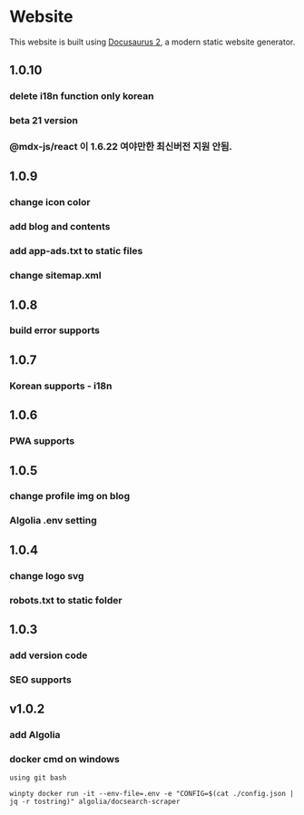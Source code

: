 # Website

This website is built using [Docusaurus 2](https://docusaurus.io/), a modern static website generator.


## 1.0.10

### delete i18n function only korean
### beta 21 version
### @mdx-js/react 이 1.6.22 여야만한 최신버전 지원 안됨.

## 1.0.9

### change icon color
### add blog and contents
### add app-ads.txt to static files
### change sitemap.xml

## 1.0.8

### build error supports

## 1.0.7

### Korean supports - i18n 

## 1.0.6

### PWA supports

## 1.0.5

### change profile img on blog
### Algolia .env setting 

## 1.0.4

### change logo svg
### robots.txt to static folder

## 1.0.3

### add version code
### SEO supports

## v1.0.2

### add Algolia
### docker cmd on windows

`using git bash`

`winpty docker run -it --env-file=.env -e "CONFIG=$(cat ./config.json | jq -r tostring)" algolia/docsearch-scraper`